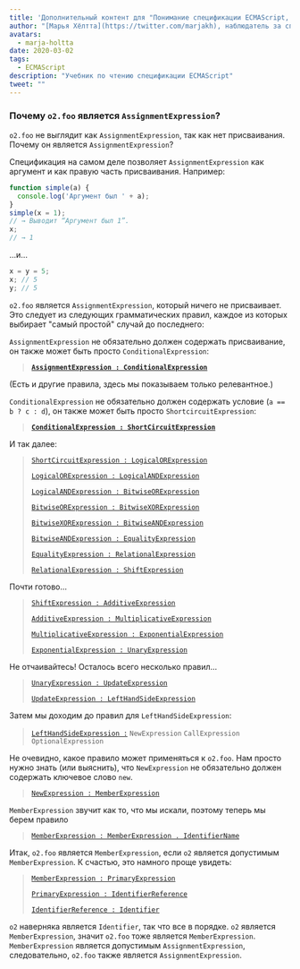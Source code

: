 ```yaml
---
title: 'Дополнительный контент для "Понимание спецификации ECMAScript, часть 2"'
author: "[Марья Хёлтта](https://twitter.com/marjakh), наблюдатель за спекулятивной спецификацией"
avatars:
  - marja-holtta
date: 2020-03-02
tags:
  - ECMAScript
description: "Учебник по чтению спецификации ECMAScript"
tweet: ""
---
```


### Почему `o2.foo` является `AssignmentExpression`?

`o2.foo` не выглядит как `AssignmentExpression`, так как нет присваивания. Почему он является `AssignmentExpression`?

Спецификация на самом деле позволяет `AssignmentExpression` как аргумент и как правую часть присваивания. Например:

```js
function simple(a) {
  console.log('Аргумент был ' + a);
}
simple(x = 1);
// → Выводит “Аргумент был 1”.
x;
// → 1
```

…и…

```js
x = y = 5;
x; // 5
y; // 5
```

`o2.foo` является `AssignmentExpression`, который ничего не присваивает. Это следует из следующих грамматических правил, каждое из которых выбирает "самый простой" случай до последнего:

`AssignmentExpression` не обязательно должен содержать присваивание, он также может быть просто `ConditionalExpression`:

> **[`AssignmentExpression : ConditionalExpression`](https://tc39.es/ecma262/#sec-assignment-operators)**

(Есть и другие правила, здесь мы показываем только релевантное.)

`ConditionalExpression` не обязательно должен содержать условие (`a == b ? c : d`), он также может быть просто `ShortcircuitExpression`:

> **[`ConditionalExpression : ShortCircuitExpression`](https://tc39.es/ecma262/#sec-conditional-operator)**

И так далее:

> [`ShortCircuitExpression : LogicalORExpression`](https://tc39.es/ecma262/#prod-ShortCircuitExpression)
>
> [`LogicalORExpression : LogicalANDExpression`](https://tc39.es/ecma262/#prod-LogicalORExpression)
>
> [`LogicalANDExpression : BitwiseORExpression`](https://tc39.es/ecma262/#prod-LogicalANDExpression)
>
> [`BitwiseORExpression : BitwiseXORExpression`](https://tc39.es/ecma262/#prod-BitwiseORExpression)
>
> [`BitwiseXORExpression : BitwiseANDExpression`](https://tc39.es/ecma262/#prod-BitwiseXORExpression)
>
> [`BitwiseANDExpression : EqualityExpression`](https://tc39.es/ecma262/#prod-BitwiseANDExpression)
>
> [`EqualityExpression : RelationalExpression`](https://tc39.es/ecma262/#sec-equality-operators)
>
> [`RelationalExpression : ShiftExpression`](https://tc39.es/ecma262/#prod-RelationalExpression)

<!--truncate-->
Почти готово…

> [`ShiftExpression : AdditiveExpression`](https://tc39.es/ecma262/#prod-ShiftExpression)
>
> [`AdditiveExpression : MultiplicativeExpression`](https://tc39.es/ecma262/#prod-AdditiveExpression)
>
> [`MultiplicativeExpression : ExponentialExpression`](https://tc39.es/ecma262/#prod-MultiplicativeExpression)
>
> [`ExponentialExpression : UnaryExpression`](https://tc39.es/ecma262/#prod-ExponentiationExpression)

Не отчаивайтесь! Осталось всего несколько правил…

> [`UnaryExpression : UpdateExpression`](https://tc39.es/ecma262/#prod-UnaryExpression)
>
> [`UpdateExpression : LeftHandSideExpression`](https://tc39.es/ecma262/#prod-UpdateExpression)

Затем мы доходим до правил для `LeftHandSideExpression`:

> [`LeftHandSideExpression :`](https://tc39.es/ecma262/#prod-LeftHandSideExpression)
> `NewExpression`
> `CallExpression`
> `OptionalExpression`

Не очевидно, какое правило может применяться к `o2.foo`. Нам просто нужно знать (или выяснить), что `NewExpression` не обязательно должен содержать ключевое слово `new`.

> [`NewExpression : MemberExpression`](https://tc39.es/ecma262/#prod-NewExpression)

`MemberExpression` звучит как то, что мы искали, поэтому теперь мы берем правило

> [`MemberExpression : MemberExpression . IdentifierName`](https://tc39.es/ecma262/#prod-MemberExpression)

Итак, `o2.foo` является `MemberExpression`, если `o2` является допустимым `MemberExpression`. К счастью, это намного проще увидеть:

> [`MemberExpression : PrimaryExpression`](https://tc39.es/ecma262/#prod-MemberExpression)
>
> [`PrimaryExpression : IdentifierReference`](https://tc39.es/ecma262/#prod-PrimaryExpression)
>
> [`IdentifierReference : Identifier`](https://tc39.es/ecma262/#prod-IdentifierReference)

`o2` наверняка является `Identifier`, так что все в порядке. `o2` является `MemberExpression`, значит `o2.foo` тоже является `MemberExpression`. `MemberExpression` является допустимым `AssignmentExpression`, следовательно, `o2.foo` также является `AssignmentExpression`.

